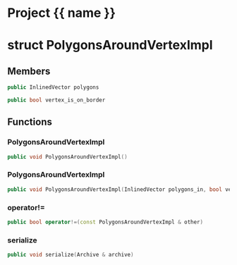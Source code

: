 <script setup>
import {useRoute} from 'vitepress'
const {path} = useRoute()
const tokens = path.split('/')
const words = tokens[2].split('-');
for (let i = 0; i < words.length; i++) {
    words[i] = words[i].charAt(0).toUpperCase() + words[i].slice(1);
    words[i] = words[i].replace('geode', 'Geode')
}
const name = words.join('-');
</script>
# Project {{ name }}

# struct PolygonsAroundVertexImpl


## Members

```cpp
public InlinedVector polygons

```

```cpp
public bool vertex_is_on_border

```



## Functions

### PolygonsAroundVertexImpl

```cpp
public void PolygonsAroundVertexImpl()
```


### PolygonsAroundVertexImpl

```cpp
public void PolygonsAroundVertexImpl(InlinedVector polygons_in, bool vertex_is_on_border_in)
```


### operator!=

```cpp
public bool operator!=(const PolygonsAroundVertexImpl & other)
```


### serialize

```cpp
public void serialize(Archive & archive)
```





